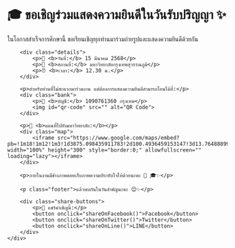 <!DOCTYPE html>
<html lang="th">
<head>
    <meta charset="UTF-8">
    <meta name="viewport" content="width=device-width, initial-scale=1.0">
    <title>ขอเชิญร่วมแสดงความยินดี</title>
    <link rel="stylesheet" href="styles.css">
    <script src="script.js" defer></script>
</head>
<body>
    <div class="container">
        <h1>🎓 ขอเชิญร่วมแสดงความยินดีในวันรับปริญญา ✨</h1>
        <p>ในโอกาสสำเร็จการศึกษานี้ ขอเรียนเชิญทุกท่านมาร่วมถ่ายรูปและแสดงความยินดีด้วยกัน</p>
        
        <div class="details">
            <p>📅 <b>วันที่:</b> 15 มีนาคม 2568</p>
            <p>📍 <b>สถานที่:</b> มหาวิทยาลัยกรุงเทพสุวรรณภูมิ</p>
            <p>⏰ <b>เวลา:</b> 12.30 น.</p>
        </div>

        <p>สำหรับท่านที่ไม่สะดวกมาร่วมงาน แต่ต้องการแสดงความยินดีสามารถโอนได้ที่:</p>
        <div class="bank">
            <p>🏦 <b>บัญชี:</b> 1090761360 กรุงเทพ</p>
            <img id="qr-code" src="" alt="QR Code">
        </div>

        <p>📍 <b>แผนที่ไปยังมหาวิทยาลัย:</b></p>
        <div class="map">
            <iframe src="https://www.google.com/maps/embed?pb=!1m18!1m12!1m3!1d3875.098435911783!2d100.4936459153147!3d13.764888990347806!2m3!1f0!2f0!3f0!3m2!1i1024!2i768!4f13.1!3m3!1m2!1s0x30e29ec3c7155555%3A0x2e3b5dc7a9c9e1f!2sBangkok%20University%20Suwannabhumi!5e0!3m2!1sen!2sth!4v1700000000000" width="100%" height="300" style="border:0;" allowfullscreen="" loading="lazy"></iframe>
        </div>

        <p>ภายในงานมีช่างภาพคอยเก็บภาพความประทับใจให้ด้วยนะคะ 📸 🎓✨</p>

        <p class="footer">แล้วพบกันในวันสำคัญนะคะ 😊✨</p>

        <div class="share-buttons">
            <p>🔗 แชร์คำเชิญนี้:</p>
            <button onclick="shareOnFacebook()">Facebook</button>
            <button onclick="shareOnTwitter()">Twitter</button>
            <button onclick="shareOnLine()">LINE</button>
        </div>
    </div>
</body>
</html>
